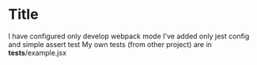 # Title
I have configured only develop webpack mode
I've added only jest config and simple assert test
My own tests (from other project) are in __tests__/example.jsx


